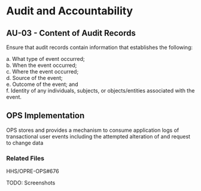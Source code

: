 # Audit and Accountability
## AU-03 - Content of Audit Records

Ensure that audit records contain information that establishes the following:

a. What type of event occurred;<br />
b. When the event occurred;<br />
c. Where the event occurred;<br />
d. Source of the event;<br />
e. Outcome of the event; and <br />
f. Identity of any individuals, subjects, or objects/entities associated with the event.

## OPS Implementation

OPS stores and provides a mechanism to consume application logs of transactional user events including the attempted alteration of and request to change data

### Related Files

HHS/OPRE-OPS#676

TODO: Screenshots
